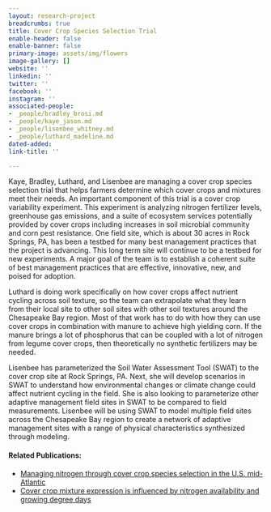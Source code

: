 ```yaml
---
layout: research-project
breadcrumbs: true
title: Cover Crop Species Selection Trial
enable-header: false
enable-banner: false
primary-image: assets/img/flowers
image-gallery: []
website: ''
linkedin: ''
twitter: ''
facebook: ''
instagram: ''
associated-people:
- _people/bradley_brosi.md
- _people/kaye_jason.md
- _people/lisenbee_whitney.md
- _people/luthard_madeline.md
dated-added: 
link-title: ''

---
```

Kaye, Bradley, Luthard, and Lisenbee are managing a cover crop species selection trial that helps farmers determine which cover crops and mixtures meet their needs. An important component of this trial is a cover crop variability experiment. This experiment is analyzing nitrogen fertilizer levels, greenhouse gas emissions, and a suite of ecosystem services potentially provided by cover crops including increases in soil microbial community and corn pest resistance. One field site, which is about 30 acres in Rock Springs, PA, has been a testbed for many best management practices that the project is advancing. This long term site will continue to be a testbed for new experiments. A major goal of the team is to establish a coherent suite of best management practices that are effective, innovative, new, and poised for adoption.

Luthard is doing work specifically on how cover crops affect nutrient cycling across soil texture, so the team can extrapolate what they learn from their local site to other soil sites with other soil textures around the Chesapeake Bay region. Most of that work has to do with how they can use cover crops in combination with manure to achieve high yielding corn. If the manure brings a lot of phosphorus that can be coupled with a lot of nitrogen from legume cover crops, then theoretically no synthetic fertilizers may be needed.

Lisenbee has parameterized the Soil Water Assessment Tool (SWAT) to the cover crop site at Rock Springs, PA. Next, she will develop scenarios in SWAT to understand how environmental changes or climate change could affect nutrient cycling in the field. She is also looking to parameterize other adaptive management field sites in SWAT to be compared to field measurements. Lisenbee will be using SWAT to model multiple field sites across the Chesapeake Bay region to create a network of adaptive management sites with a range of physical characteristics synthesized through modeling.

#### Related Publications:

* [Managing nitrogen through cover crop species selection in the U.S. mid-Atlantic](https://journals.plos.org/plosone/article?id=10.1371/journal.pone.0215448)
* [Cover crop mixture expression is influenced by nitrogen availability and growing degree days](https://doi.org/10.1371/journal.pone.0235868)